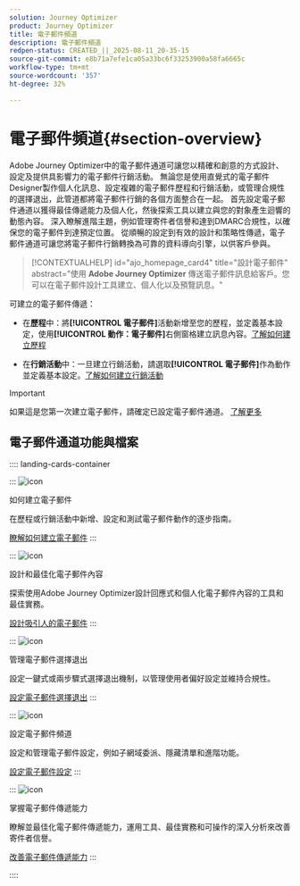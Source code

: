 ```yaml
---
solution: Journey Optimizer
product: Journey Optimizer
title: 電子郵件頻道
description: 電子郵件頻道
redpen-status: CREATED_||_2025-08-11_20-35-15
source-git-commit: e8b71a7efe1ca05a33bc6f33253900a58fa6665c
workflow-type: tm+mt
source-wordcount: '357'
ht-degree: 32%

---
```



# 電子郵件頻道{#section-overview}

Adobe Journey Optimizer中的電子郵件通道可讓您以精確和創意的方式設計、設定及提供具影響力的電子郵件行銷活動。 無論您是使用直覺式的電子郵件Designer製作個人化訊息、設定複雜的電子郵件歷程和行銷活動，或管理合規性的選擇退出，此管道都將電子郵件行銷的各個方面整合在一起。 首先設定電子郵件通道以獲得最佳傳遞能力及個人化，然後探索工具以建立與您的對象產生迴響的動態內容。 深入瞭解進階主題，例如管理寄件者信譽和達到DMARC合規性，以確保您的電子郵件到達預定位置。 從順暢的設定到有效的設計和策略性傳遞，電子郵件通道可讓您將電子郵件行銷轉換為可靠的資料導向引擎，以供客戶參與。


>[!CONTEXTUALHELP]
>id="ajo_homepage_card4"
>title="設計電子郵件"
>abstract="使用 **Adobe Journey Optimizer** 傳送電子郵件訊息給客戶。您可以在電子郵件設計工具建立、個人化以及預覽訊息。"

可建立的電子郵件傳遞：

* 在&#x200B;**歷程**&#x200B;中：將&#x200B;**[!UICONTROL 電子郵件]**&#x200B;活動新增至您的歷程，並定義基本設定，使用&#x200B;**[!UICONTROL 動作：電子郵件]**&#x200B;右側窗格建立訊息內容。[了解如何建立歷程](../using/building-journeys/journey-gs.md)

* 在&#x200B;**行銷活動**&#x200B;中：一旦建立行銷活動，請選取&#x200B;**[!UICONTROL 電子郵件]**&#x200B;作為動作並定義基本設定。[了解如何建立行銷活動](../using/campaigns/create-campaign.md#configure)


>[!IMPORTANT]
>
>如果這是您第一次建立電子郵件，請確定已設定電子郵件通道。 [了解更多](../using/email/email-settings.md)

## 電子郵件通道功能與檔案

:::: landing-cards-container

:::
![icon](https://cdn.experienceleague.adobe.com/icons/list-check.svg?lang=zh-Hant)

如何建立電子郵件

在歷程或行銷活動中新增、設定和測試電子郵件動作的逐步指南。

[瞭解如何建立電子郵件](../using/email/create-email.md)
:::

:::
![icon](https://cdn.experienceleague.adobe.com/icons/puzzle-piece.svg?lang=zh-Hant)

設計和最佳化電子郵件內容

探索使用Adobe Journey Optimizer設計回應式和個人化電子郵件內容的工具和最佳實務。

[設計吸引人的電子郵件](design-email-landing-page.md)
:::

:::
![icon](https://cdn.experienceleague.adobe.com/icons/shield-halved.svg?lang=zh-Hant)

管理電子郵件選擇退出

設定一鍵式或兩步驟式選擇退出機制，以管理使用者偏好設定並維持合規性。

[設定電子郵件選擇退出](../using/email/email-opt-out.md)
:::

:::
![icon](https://cdn.experienceleague.adobe.com/icons/gear.svg?lang=zh-Hant)

設定電子郵件頻道

設定和管理電子郵件設定，例如子網域委派、隱藏清單和進階功能。

[設定電子郵件設定](configure-email-landing-page.md)
:::

:::
![icon](https://cdn.experienceleague.adobe.com/icons/chart-line.svg?lang=zh-Hant)

掌握電子郵件傳遞能力

瞭解並最佳化電子郵件傳遞能力，運用工具、最佳實務和可操作的深入分析來改善寄件者信譽。

[改善電子郵件傳遞能力](deliverability-landing-page.md)
:::

::::
